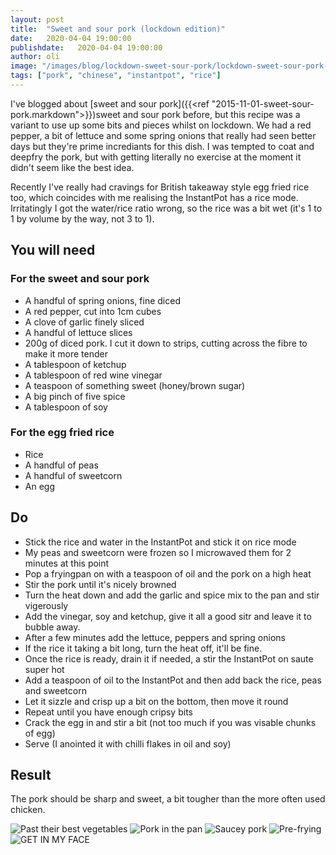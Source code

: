 ```yaml
---
layout: post
title:  "Sweet and sour pork (lockdown edition)"
date:   2020-04-04 19:00:00
publishdate:   2020-04-04 19:00:00
author: oli
image: "/images/blog/lockdown-sweet-sour-pork/lockdown-sweet-sour-pork-05.jpg"
tags: ["pork", "chinese", "instantpot", "rice"]
---
```


I've blogged about [sweet and sour pork]({{<ref "2015-11-01-sweet-sour-pork.markdown">}})sweet and sour pork before, but this recipe was a variant to use up some bits and pieces whilst on lockdown.  We had a red pepper, a bit of lettuce and some spring onions that really had seen better days but they're prime incrediants for this dish.  I was tempted to coat and deepfry the pork, but with getting literally no exercise at the moment it didn't seem like the best idea.

Recently I've really had cravings for British takeaway style egg fried rice too, which coincides with me realising the InstantPot has a rice mode.  Irritatingly I got the water/rice ratio wrong, so the rice was a bit wet (it's 1 to 1 by volume by the way, not 3 to 1).



## You will need

### For the sweet and sour pork

* A handful of spring onions, fine diced
* A red pepper, cut into 1cm cubes
* A clove of garlic finely sliced
* A handful of lettuce slices
* 200g of diced pork.  I cut it down to strips, cutting across the fibre to make it more tender
* A tablespoon of ketchup
* A tablespoon of red wine vinegar
* A teaspoon of something sweet (honey/brown sugar)
* A big pinch of five spice
* A tablespoon of soy


### For the egg fried rice

* Rice
* A handful of peas
* A handful of sweetcorn
* An egg



## Do

* Stick the rice and water in the InstantPot and stick it on rice mode
* My peas and sweetcorn were frozen so I microwaved them for 2 minutes at this point
* Pop a fryingpan on with a teaspoon of oil and the pork on a high heat
* Stir the pork until it's nicely browned
* Turn the heat down and add the garlic and spice mix to the pan and stir vigerously
* Add the vinegar, soy and ketchup, give it all a good sitr and leave it to bubble away.
* After a few minutes add the lettuce, peppers and spring onions
* If the rice it taking a bit long, turn the heat off, it'll be fine.
* Once the rice is ready, drain it if needed, a stir the InstantPot on saute super hot
* Add a teaspoon of oil to the InstantPot and then add back the rice, peas and sweetcorn
* Let it sizzle and crisp up a bit on the bottom, then move it round
* Repeat until you have enough cripsy bits
* Crack the egg in and stir a bit (not too much if you was visable chunks of egg)
* Serve (I anointed it with chilli flakes in oil and soy)

## Result

The pork should be sharp and sweet, a bit tougher than the more often used chicken.

![Past their best vegetables](/images/blog/lockdown-sweet-sour-pork/lockdown-sweet-sour-pork-01.jpg)
![Pork in the pan](/images/blog/lockdown-sweet-sour-pork/lockdown-sweet-sour-pork-02.jpg)
![Saucey pork](/images/blog/lockdown-sweet-sour-pork/lockdown-sweet-sour-pork-03.jpg)
![Pre-frying](/images/blog/lockdown-sweet-sour-pork/lockdown-sweet-sour-pork-04.jpg)
![GET IN MY FACE](/images/blog/lockdown-sweet-sour-pork/lockdown-sweet-sour-pork-05.jpg)
